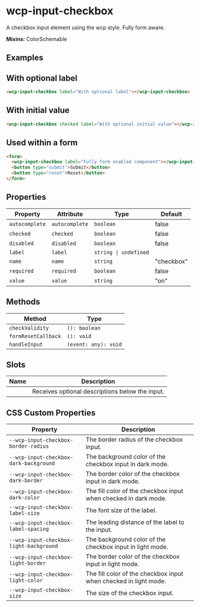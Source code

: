# wcp-input-checkbox

A checkbox input element using the wcp style. Fully form aware.

**Mixins:** ColorSchemable

## Examples

## With optional label

```html
<wcp-input-checkbox label="With optional label"></wcp-input-checkbox>
```

## With initial value

```html
<wcp-input-checkbox checked label="With optional initial value"></wcp-input-checkbox>
```

## Used within a form

```html
<form>
  <wcp-input-checkbox label="Fully form enabled component"></wcp-input-checkbox>
  <button type="submit">Submit</button>
  <button type="reset">Reset</button>
</form>
```

## Properties

| Property       | Attribute      | Type                  | Default    |
|----------------|----------------|-----------------------|------------|
| `autocomplete` | `autocomplete` | `boolean`             | false      |
| `checked`      | `checked`      | `boolean`             | false      |
| `disabled`     | `disabled`     | `boolean`             | false      |
| `label`        | `label`        | `string \| undefined` |            |
| `name`         | `name`         | `string`              | "checkbox" |
| `required`     | `required`     | `boolean`             | false      |
| `value`        | `value`        | `string`              | "on"       |

## Methods

| Method              | Type                 |
|---------------------|----------------------|
| `checkValidity`     | `(): boolean`        |
| `formResetCallback` | `(): void`           |
| `handleInput`       | `(event: any): void` |

## Slots

| Name | Description                                     |
|------|-------------------------------------------------|
|      | Receives optional descriptions below the input. |

## CSS Custom Properties

| Property                                | Description                                      |
|-----------------------------------------|--------------------------------------------------|
| `--wcp-input-checkbox-border-radius`    | The border radius of the checkbox input.         |
| `--wcp-input-checkbox-dark-background`  | The background color of the checkbox input in dark mode. |
| `--wcp-input-checkbox-dark-border`      | The border color of the checkbox input in dark mode. |
| `--wcp-input-checkbox-dark-color`       | The fill color of the checkbox input when checked in dark mode. |
| `--wcp-input-checkbox-label-size`       | The font size of the label.                      |
| `--wcp-input-checkbox-label-spacing`    | The leading distance of the label to the input.  |
| `--wcp-input-checkbox-light-background` | The background color of the checkbox input in light mode. |
| `--wcp-input-checkbox-light-border`     | The border color of the checkbox input in light mode. |
| `--wcp-input-checkbox-light-color`      | The fill color of the checkbox input when checked in light mode. |
| `--wcp-input-checkbox-size`             | The size of the checkbox input.                  |
